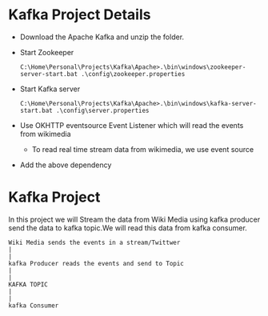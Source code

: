 # Kafka Project Details

* Download the Apache Kafka and unzip the folder.
* Start Zookeeper
   ```
  C:\Home\Personal\Projects\Kafka\Apache>.\bin\windows\zookeeper-server-start.bat .\config\zookeeper.properties
  ```

* Start Kafka server
    ```
    C:\Home\Personal\Projects\Kafka\Apache>.\bin\windows\kafka-server-start.bat .\config\server.properties
    ```
* Use OKHTTP eventsource Event Listener which will read the events from wikimedia
    *  To read real time stream data from wikimedia, we use event source
* Add the above dependency

Kafka Project
==============
In this project we will Stream the data from Wiki Media using kafka producer send the data to kafka topic.We will read this data from kafka consumer.

    Wiki Media sends the events in a stream/Twittwer 
    |
    |
    kafka Producer reads the events and send to Topic
    |
    |
    KAFKA TOPIC
    |
    |
    kafka Consumer

